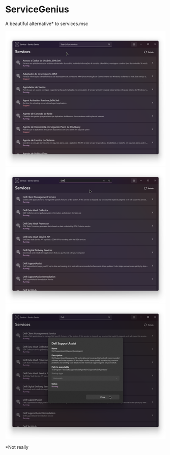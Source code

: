 # ServiceGenius

A beautiful alternative* to services.msc

<img src="images/image-1.png" alt="image 1" width="800" loading="lazy" />
<img src="images/image-2.png" alt="image 2" width="800" loading="lazy" />
<img src="images/image-3.png" alt="image 3" width="800" loading="lazy" />


*Not really